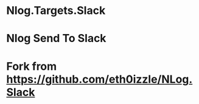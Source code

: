 # Nlog.Targets.Slack

Nlog Send To Slack
=======

# Fork from https://github.com/eth0izzle/NLog.Slack